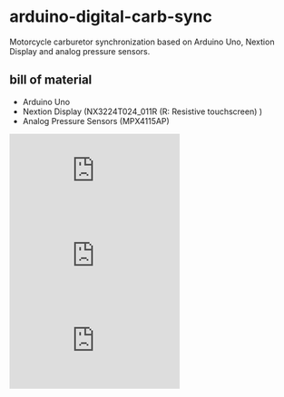 # arduino-digital-carb-sync
Motorcycle carburetor synchronization based on Arduino Uno, Nextion Display and analog pressure sensors.

## bill of material
* Arduino Uno
* Nextion Display (NX3224T024_011R (R: Resistive touchscreen) )
* Analog Pressure Sensors (MPX4115AP)

![Part 1](https://github.com/yz88/arduino-digital-carb-sync/blob/master/part1/README.md)
![Part 2](https://github.com/yz88/arduino-digital-carb-sync/blob/master/part2/README.md)
![Part 3](https://github.com/yz88/arduino-digital-carb-sync/blob/master/part3/README.md)
